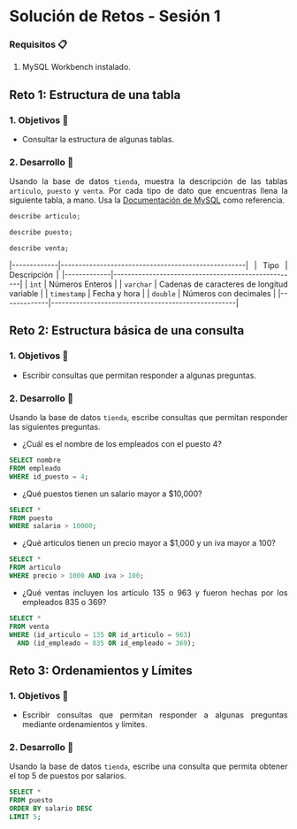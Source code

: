 # Solución de Retos - Sesión 1

### Requisitos :clipboard:

1. MySQL Workbench instalado.

## Reto 1: Estructura de una tabla

<div style="text-align: justify;">

### 1. Objetivos :dart:

- Consultar la estructura de algunas tablas.

### 2. Desarrollo :rocket:

Usando la base de datos `tienda`, muestra la descripción de las tablas `articulo`, `puesto` y `venta`. Por cada tipo de dato que encuentras llena la siguiente tabla, a mano. Usa la [Documentación de MySQL](https://dev.mysql.com/doc/refman/8.0/en/data-types.html) como referencia.

```sql
describe articulo;
```
```sql
describe puesto;
```
```sql
describe venta;
```
|-------------|----------------------------------------------------|
| Tipo        | Descripción                                        |
|-------------|----------------------------------------------------|
| `ìnt`       | Números Enteros                                    |
| `varchar`   | Cadenas de caracteres de longitud variable         |
| `timestamp` | Fecha y hora                                       |
| `double`    | Números con decimales                              |
|-------------|----------------------------------------------------|

## Reto 2: Estructura básica de una consulta

<div style="text-align: justify;">

### 1. Objetivos :dart:

- Escribir consultas que permitan responder a algunas preguntas.

### 2. Desarrollo :rocket:

Usando la base de datos `tienda`, escribe consultas que permitan responder las siguientes preguntas.

- ¿Cuál es el nombre de los empleados con el puesto 4?
```sql
SELECT nombre
FROM empleado
WHERE id_puesto = 4;
```
- ¿Qué puestos tienen un salario mayor a $10,000?
```sql
SELECT *
FROM puesto
WHERE salario > 10000;
```
- ¿Qué articulos tienen un precio mayor a $1,000 y un iva mayor a 100?
```sql
SELECT *
FROM articulo
WHERE precio > 1000 AND iva > 100;
```
- ¿Qué ventas incluyen los artículo 135 o 963 y fueron hechas por los empleados 835 o 369?
```sql
SELECT *
FROM venta
WHERE (id_articulo = 135 OR id_articulo = 963)
  AND (id_empleado = 835 OR id_empleado = 369);
```

## Reto 3: Ordenamientos y Límites

<div style="text-align: justify;">

### 1. Objetivos :dart:

- Escribir consultas que permitan responder a algunas preguntas mediante ordenamientos y límites.

### 2. Desarrollo :rocket:

Usando la base de datos `tienda`, escribe una consulta que permita obtener el top 5 de puestos por salarios.

```sql
SELECT *
FROM puesto
ORDER BY salario DESC
LIMIT 5;
```
